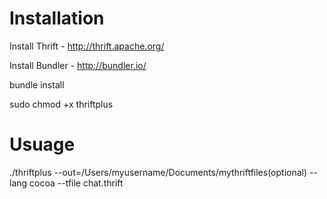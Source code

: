 Installation
============
Install Thrift - http://thrift.apache.org/

Install Bundler - http://bundler.io/

bundle install

sudo chmod +x thriftplus

Usuage
======
./thriftplus --out=/Users/myusername/Documents/mythriftfiles(optional) --lang cocoa --tfile chat.thrift